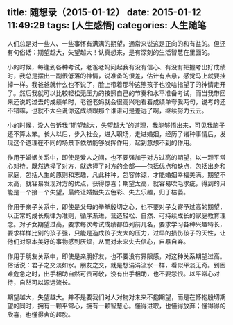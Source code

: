 title: 随想录（2015-01-12）
date: 2015-01-12 11:49:29
tags: [人生感悟]
categories: 人生随笔
---
人们总是对一些人、一些事怀有满满的期望，通常来说这是正向的和有益的。但还有句俗话：期望越大，失望越大！认真想来，是有深刻的生活智慧在里面的。

小的时候，每逢到各种考试，老爸老妈问起我有没有信心、有没有把握考出好成绩时，我总是摆出一副很低落的神情，说准备的很差，估计有点悬，感觉马上就要挂掉一样。我爸爸就什么也不说了，脸上带着那种这熊孩子也没啥指望了的神情走开了。然后我就可以比较轻松无压力的按照自己的节奏和水平准备考试，而当我带回来还说的过去的成绩单时，老爸老妈就会很高兴地看着成绩单夸我两句，说考的还不错嘛，也就不大会说你这成绩跟那个谁谁可是差远了啊，继续努力云云。

小的时候，没人告诉我“期望越大，失望越大”的道理，我能够悟出来，可见我脑子还不算太笨。长大以后，步入社会，进入职场，走进婚姻，经历了诸种事情后，发现这个道理在不同的场景下依然能够发挥作用，起到意想不到的作用。

作用于婚姻关系中，即使是爱人之间，也不要强加于对方过高的期望，以一颗平常心对待。既然选择了对方，就选择了对方的全部——包括优点和缺点，包括出身和家庭，包括人生的原则和志趣，凡此种种，包容体谅，才能婚姻幸福美满。期望不太高，就容易发现对方的优点，获得惊喜；期望太高，就容易吹毛求疵，得到的只能是一个接一个失望，最终让婚姻失去色彩、失去乐趣，归于枯萎。

作用于亲子关系中，即使是父母的拳拳殷切之心，也不要对子女寄予过高的期望，以正常的成长规律为准则，循序渐进，营造轻松、自然、可持续成长的家庭教育理念。对子女期望过高，要求每次考试成绩都位列前几名，要求学习各种兴趣特长，要求样样比别的孩子强，只能是造成孩子太大的压力，过早的损伤孩子的天性，让他们对原本美好的事物感到厌烦，从而对未来失去信心，自暴自弃。

作用于朋友关系中，即使是亲朋好友，也不要没有界限感，对这种关系期望过高。俗话说：君子之交淡如水。朋友之交，就是想涓涓流水一样，看似平淡无奇。到困难危急之时，出手相助自然可贵可敬，没有出手相助，也不要怨恨。以平常心对待，自然可以源远流长。

期望越大，失望越大。并不是要我们对人对物对未来不抱期望，而是在怀抱殷切期望的同时，拥有一颗平常心，拥有一颗智慧心。懂得进取，也懂得放弃；懂得得的欣喜，也懂得舍的超脱。
